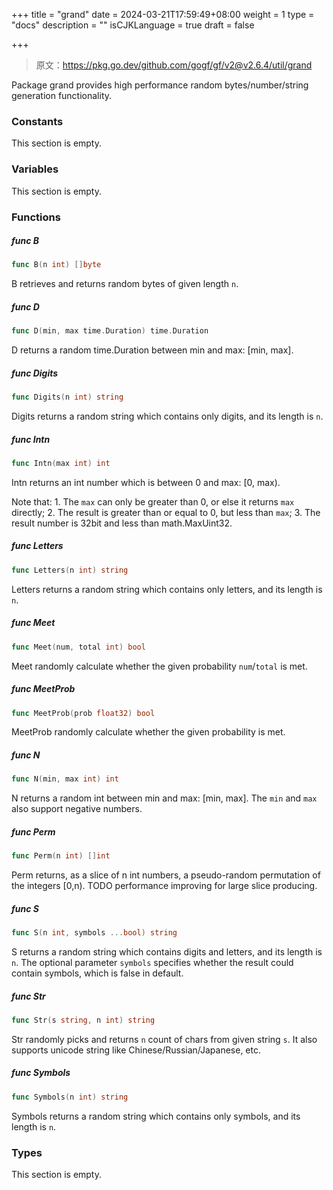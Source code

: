 +++
title = "grand"
date = 2024-03-21T17:59:49+08:00
weight = 1
type = "docs"
description = ""
isCJKLanguage = true
draft = false

+++

> 原文：https://pkg.go.dev/github.com/gogf/gf/v2@v2.6.4/util/grand

Package grand provides high performance random bytes/number/string generation functionality.

### Constants 

This section is empty.

### Variables 

This section is empty.

### Functions 

##### func B 

``` go
func B(n int) []byte
```

B retrieves and returns random bytes of given length `n`.

##### func D 

``` go
func D(min, max time.Duration) time.Duration
```

D returns a random time.Duration between min and max: [min, max].

##### func Digits 

``` go
func Digits(n int) string
```

Digits returns a random string which contains only digits, and its length is `n`.

##### func Intn 

``` go
func Intn(max int) int
```

Intn returns an int number which is between 0 and max: [0, max).

Note that: 1. The `max` can only be greater than 0, or else it returns `max` directly; 2. The result is greater than or equal to 0, but less than `max`; 3. The result number is 32bit and less than math.MaxUint32.

##### func Letters 

``` go
func Letters(n int) string
```

Letters returns a random string which contains only letters, and its length is `n`.

##### func Meet 

``` go
func Meet(num, total int) bool
```

Meet randomly calculate whether the given probability `num`/`total` is met.

##### func MeetProb 

``` go
func MeetProb(prob float32) bool
```

MeetProb randomly calculate whether the given probability is met.

##### func N 

``` go
func N(min, max int) int
```

N returns a random int between min and max: [min, max]. The `min` and `max` also support negative numbers.

##### func Perm 

``` go
func Perm(n int) []int
```

Perm returns, as a slice of n int numbers, a pseudo-random permutation of the integers [0,n). TODO performance improving for large slice producing.

##### func S 

``` go
func S(n int, symbols ...bool) string
```

S returns a random string which contains digits and letters, and its length is `n`. The optional parameter `symbols` specifies whether the result could contain symbols, which is false in default.

##### func Str 

``` go
func Str(s string, n int) string
```

Str randomly picks and returns `n` count of chars from given string `s`. It also supports unicode string like Chinese/Russian/Japanese, etc.

##### func Symbols 

``` go
func Symbols(n int) string
```

Symbols returns a random string which contains only symbols, and its length is `n`.

### Types 

This section is empty.